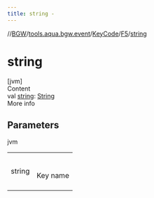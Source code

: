 ```yaml
---
title: string -
---
```

//[BGW](../../../../index.md)/[tools.aqua.bgw.event](../../index.md)/[KeyCode](../index.md)/[F5](index.md)/[string](string.md)



# string  
[jvm]  
Content  
val [string](string.md): [String](https://kotlinlang.org/api/latest/jvm/stdlib/kotlin/-string/index.html)  
More info  


## Parameters  
  
jvm  
  
| | |
|---|---|
| <a name="tools.aqua.bgw.event/KeyCode.F5/string/#/PointingToDeclaration/"></a>string| <a name="tools.aqua.bgw.event/KeyCode.F5/string/#/PointingToDeclaration/"></a><br><br>Key name<br><br>|
  
  



